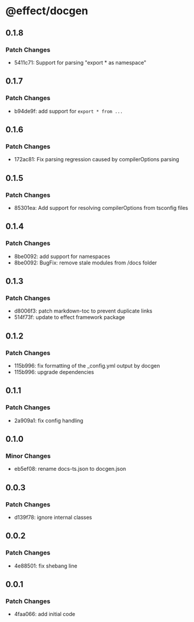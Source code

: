 # @effect/docgen

## 0.1.8

### Patch Changes

- 5411c71: Support for parsing "export \* as namespace"

## 0.1.7

### Patch Changes

- b94de9f: add support for `export * from ...`

## 0.1.6

### Patch Changes

- 172ac81: Fix parsing regression caused by compilerOptions parsing

## 0.1.5

### Patch Changes

- 85301ea: Add support for resolving compilerOptions from tsconfig files

## 0.1.4

### Patch Changes

- 8be0092: add support for namespaces
- 8be0092: BugFix: remove stale modules from /docs folder

## 0.1.3

### Patch Changes

- d8006f3: patch markdown-toc to prevent duplicate links
- 514f73f: update to effect framework package

## 0.1.2

### Patch Changes

- 115b996: fix formatting of the \_config.yml output by docgen
- 115b996: upgrade dependencies

## 0.1.1

### Patch Changes

- 2a909a1: fix config handling

## 0.1.0

### Minor Changes

- eb5ef08: rename docs-ts.json to docgen.json

## 0.0.3

### Patch Changes

- d139f78: ignore internal classes

## 0.0.2

### Patch Changes

- 4e88501: fix shebang line

## 0.0.1

### Patch Changes

- 4faa066: add initial code
